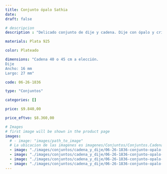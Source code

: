 ```yaml
---
title: Conjunto ópalo Sathia
date: 
draft: false

# descripcion
description : "Delicado conjunto de dije y cadena. Dije con ópalo y cristales cubic, espectacular. "

materials: Plata 925

color: Plateado

dimensions: "Cadena 40 o 45 cm a elección. 
Dije
Ancho: 16 mm 
Largo: 27 mm"

code: 06-26-1836

type: "Conjuntos"

categories: []

price: $9.840,00

price_eftvo: $8.360,00

# Images
# first image will be shown in the product page
images:
  # - image: "images/path_to_image"
  # La ubicacion de las imagenes es imagenes/Conjuntos/Conjuntos.Cadena y Dije/06-26-1836-conjunto-opalo-sathia
  - image: "./images/conjuntos/cadena_y_dije/06-26-1836-conjunto-opalo-sathia_a.jpg"
  - image: "./images/conjuntos/cadena_y_dije/06-26-1836-conjunto-opalo-sathia_b.jpg"
  - image: "./images/conjuntos/cadena_y_dije/06-26-1836-conjunto-opalo-sathia_c.jpg"
  - image: "./images/conjuntos/cadena_y_dije/06-26-1836-conjunto-opalo-sathia_d.jpg"
---
```

